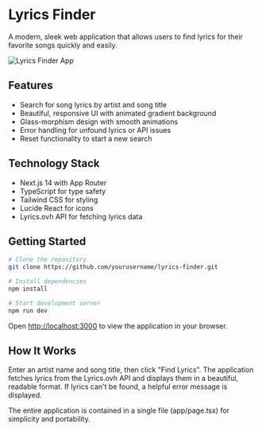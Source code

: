 # Lyrics Finder

A modern, sleek web application that allows users to find lyrics for their favorite songs quickly and easily.

![Lyrics Finder App](https://i.imgur.com/placeholder.png)

## Features

- Search for song lyrics by artist and song title
- Beautiful, responsive UI with animated gradient background
- Glass-morphism design with smooth animations
- Error handling for unfound lyrics or API issues
- Reset functionality to start a new search

## Technology Stack

- Next.js 14 with App Router
- TypeScript for type safety
- Tailwind CSS for styling
- Lucide React for icons
- Lyrics.ovh API for fetching lyrics data

## Getting Started

```bash
# Clone the repository
git clone https://github.com/yourusername/lyrics-finder.git

# Install dependencies
npm install

# Start development server
npm run dev
```

Open [http://localhost:3000](http://localhost:3000) to view the application in your browser.

## How It Works

Enter an artist name and song title, then click "Find Lyrics". The application fetches lyrics from the Lyrics.ovh API and displays them in a beautiful, readable format. If lyrics can't be found, a helpful error message is displayed.

The entire application is contained in a single file (app/page.tsx) for simplicity and portability.

